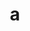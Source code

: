 ---
layout: cake
title:  a
type: cake
bannerimg: /banners/cakebanner
comic: cake_63.png
name: Cranky Doctor
hovertext: heh heh
next: 64
prev: 62
---